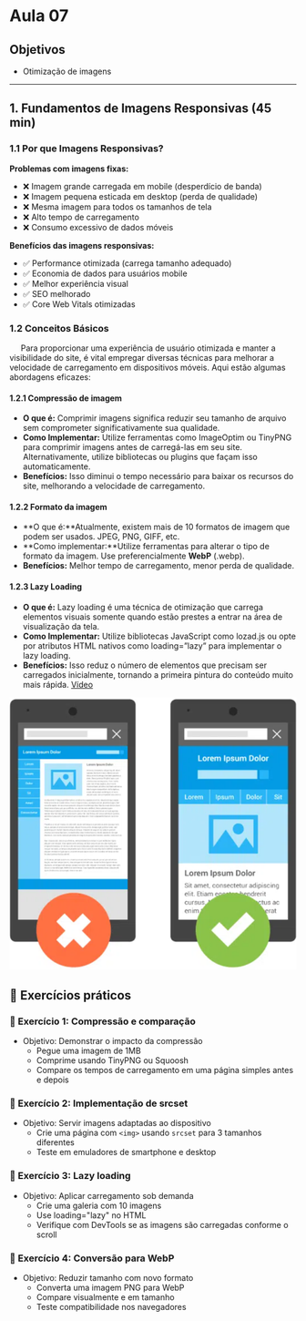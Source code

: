 # Aula 07

## Objetivos

- Otimização de imagens

---

## 1. Fundamentos de Imagens Responsivas (45 min)

### 1.1 Por que Imagens Responsivas?

**Problemas com imagens fixas:**

- ❌ Imagem grande carregada em mobile (desperdício de banda)
- ❌ Imagem pequena esticada em desktop (perda de qualidade)
- ❌ Mesma imagem para todos os tamanhos de tela
- ❌ Alto tempo de carregamento
- ❌ Consumo excessivo de dados móveis

**Benefícios das imagens responsivas:**

- ✅ Performance otimizada (carrega tamanho adequado)
- ✅ Economia de dados para usuários mobile
- ✅ Melhor experiência visual
- ✅ SEO melhorado
- ✅ Core Web Vitals otimizadas

### 1.2 Conceitos Básicos
&nbsp;&nbsp;&nbsp;&nbsp;&nbsp;Para proporcionar uma experiência de usuário otimizada e manter a visibilidade do site, é vital empregar diversas técnicas para melhorar a velocidade de carregamento em dispositivos móveis. Aqui estão algumas abordagens eficazes:

#### 1.2.1 Compressão de imagem
- **O que é:** Comprimir imagens significa reduzir seu tamanho de arquivo sem comprometer significativamente sua qualidade.
- **Como Implementar:** Utilize ferramentas como ImageOptim ou TinyPNG para comprimir imagens antes de carregá-las em seu site. Alternativamente, utilize bibliotecas ou plugins que façam isso automaticamente.
- **Benefícios:** Isso diminui o tempo necessário para baixar os recursos do site, melhorando a velocidade de carregamento.

#### 1.2.2 Formato da imagem
- **O que é:**Atualmente, existem mais de 10 formatos de imagem que podem ser usados. JPEG, PNG, GIFF, etc.
- **Como implementar:**Utilize ferramentas para alterar o tipo de formato da imagem. Use preferencialmente **WebP** (.webp).
- **Benefícios:** Melhor tempo de carregamento, menor perda de qualidade.

#### 1.2.3 Lazy Loading
- **O que é:** Lazy loading é uma técnica de otimização que carrega elementos visuais somente quando estão prestes a entrar na área de visualização da tela.
- **Como Implementar:** Utilize bibliotecas JavaScript como lozad.js ou opte por atributos HTML nativos como loading=”lazy” para implementar o lazy loading.
- **Benefícios:** Isso reduz o número de elementos que precisam ser carregados inicialmente, tornando a primeira pintura do conteúdo muito mais rápida.
[Vídeo](https://www.youtube.com/watch?v=hUOQrR9ovMg)

![Melhor uso de imagens](image.png)


## 🧠 Exercícios práticos
### 🧪 Exercício 1: Compressão e comparação
- Objetivo: Demonstrar o impacto da compressão
   - Pegue uma imagem de 1MB
   - Comprime usando TinyPNG ou Squoosh
   - Compare os tempos de carregamento em uma página simples antes e depois

### 🧪 Exercício 2: Implementação de srcset
- Objetivo: Servir imagens adaptadas ao dispositivo
   - Crie uma página com `<img>` usando `srcset` para 3 tamanhos diferentes
   - Teste em emuladores de smartphone e desktop

### 🧪 Exercício 3: Lazy loading
- Objetivo: Aplicar carregamento sob demanda
   - Crie uma galeria com 10 imagens
   - Use loading="lazy" no HTML
   - Verifique com DevTools se as imagens são carregadas conforme o scroll

### 🧪 Exercício 4: Conversão para WebP
- Objetivo: Reduzir tamanho com novo formato
   - Converta uma imagem PNG para WebP
   - Compare visualmente e em tamanho
   - Teste compatibilidade nos navegadores
